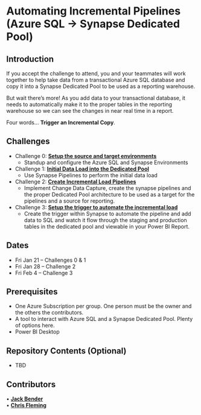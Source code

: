 # Automating Incremental Pipelines <br> (Azure SQL -> Synapse Dedicated Pool)

## Introduction
If you accept the challenge to attend, you and your teammates will work together to help take data from a transactional Azure SQL database and copy it into a Synapse Dedicated Pool to be used as a reporting warehouse.  

But wait there’s more!  As you add data to your transactional database, it needs to automatically make it to the proper tables in the reporting warehouse so we can see the changes in near real time in a report.  

Four words…  <B>Trigger an Incremental Copy</B>.

## Challenges
- Challenge 0: **[Setup the source and target environments](Student/Challenge-00.md)**
   - Standup and configure the Azure SQL and Synapse Environments
- Challenge 1: **[Initial Data Load into the Dedicated Pool](Student/Challenge-01.md)**
   - Use Synapse Pipelines to perform the initial data load
- Challenge 2: **[Create Incremental Load Pipelines](Student/Challenge-02.md)**
   - Implement Change Data Capture, create the synapse pipelines and the proper Dedicated Pool architecture to be used as a target for the pipelines and a source for reporting.
- Challenge 3: **[Setup the trigger to automate the incremental load](Student/Challenge-03.md)**
   - Create the trigger within Synapse to automate the pipeline and add data to SQL and watch it flow through the staging and production tables in the dedicated pool and viewable in your Power BI Report.


## Dates
- Fri Jan 21 – Challenges 0 & 1
- Fri Jan 28 – Challenge 2
- Fri Feb 4 – Challenge 3

## Prerequisites
- One Azure Subscription per group.  One person must be the owner and the others the contributors.
- A tool to interact with Azure SQL and a Synapse Dedicated Pool.  Plenty of options here.
- Power BI Desktop

## Repository Contents (Optional)
- TBD

## Contributors
•	**[Jack Bender](https://www.linkedin.com/in/jack-bender/)**  <BR>
•	**[Chris Fleming](https://www.linkedin.com/in/chris-fleming/)**
